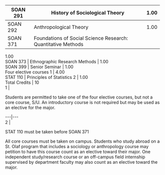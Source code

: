 SOAN 291  |  History of Sociological Theory  |  1.00  
---|---|---  
SOAN 292  |  Anthropological Theory  |  1.00  
SOAN 371  |  Foundations of Social Science Research: Quantitative Methods  |
1.00  
SOAN 373  |  Ethnographic Research Methods  |  1.00  
SOAN 399  |  Senior Seminar  |  1.00  
Four elective courses  1  |  4.00  
STAT 110  |  Principles of Statistics  2  |  1.00  
Total Credits  |  10  
1  |

Students are permitted to take one of the four elective courses, but not a
core course, S/U. An introductory course is not required but may be used as an
elective for the major.  
  
---|---  
2  |

STAT 110 must be taken before SOAN 371  
  
All core courses must be taken on campus. Students who study abroad on a St.
Olaf program that includes a sociology or anthropology course may petition to
have this course count as an elective toward their major. One independent
study/research course or an off-campus field internship supervised by
department faculty may also count as an elective toward the major.

